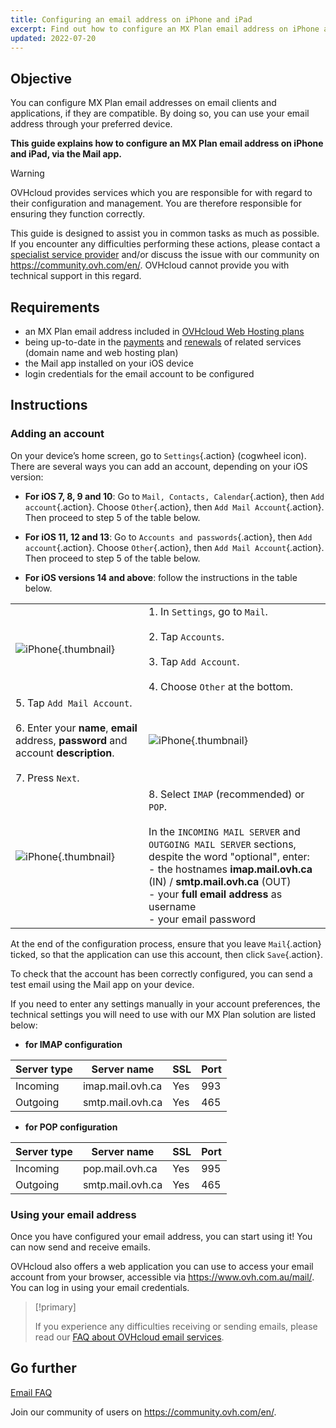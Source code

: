 ```yaml
---
title: Configuring an email address on iPhone and iPad
excerpt: Find out how to configure an MX Plan email address on iPhone and iPad
updated: 2022-07-20
---
```


## Objective

You can configure MX Plan email addresses on email clients and applications, if they are compatible. By doing so, you can use your email address through your preferred device.

**This guide explains how to configure an MX Plan email address on iPhone and iPad, via the Mail app.**

> [!warning]
>
> OVHcloud provides services which you are responsible for with regard to their configuration and management. You are therefore responsible for ensuring they function correctly.
>
> This guide is designed to assist you in common tasks as much as possible. If you encounter any difficulties performing these actions, please contact a [specialist service provider](https://partner.ovhcloud.com/en-au/directory/) and/or discuss the issue with our community on https://community.ovh.com/en/. OVHcloud cannot provide you with technical support in this regard.
>

## Requirements

- an MX Plan email address included in [OVHcloud Web Hosting plans](/links/web/hosting)
- being up-to-date in the [payments](/pages/account_and_service_management/managing_billing_payments_and_services/invoice_management#pay-bills) and [renewals](/pages/account_and_service_management/managing_billing_payments_and_services/how_to_use_automatic_renewal#renewal-management) of related services (domain name and web hosting plan)
- the Mail app installed on your iOS device
- login credentials for the email account to be configured

## Instructions

### Adding an account

On your device’s home screen, go to `Settings`{.action} (cogwheel icon). There are several ways you can add an account, depending on your iOS version:

- **For iOS 7, 8, 9 and 10**: Go to `Mail, Contacts, Calendar`{.action}, then `Add account`{.action}. Choose `Other`{.action}, then `Add Mail Account`{.action}. Then proceed to step 5 of the table below.

- **For iOS 11, 12 and 13**: Go to `Accounts and passwords`{.action}, then `Add account`{.action}. Choose `Other`{.action}, then `Add Mail Account`{.action}. Then proceed to step 5 of the table below.

- **For iOS versions 14 and above**: follow the instructions in the table below.

| | |
|---|---|
|![iPhone](images/configuration-mail-ios-step01.gif){.thumbnail}|1. In `Settings`, go to `Mail`. <br><br> 2. Tap `Accounts`.<br><br> 3. Tap `Add Account`.<br><br> 4. Choose `Other` at the bottom.|
|5. Tap `Add Mail Account`.<br><br>6. Enter your **name**, **email** address, **password** and account **description**.<br><br>7. Press `Next`.|![iPhone](images/configuration-mail-ios-step02.png){.thumbnail}|
|![iPhone](images/configuration-mail-ios-step03-ca.png){.thumbnail}|8. Select `IMAP` (recommended) or `POP`.<br><br>In the `INCOMING MAIL SERVER` and `OUTGOING MAIL SERVER` sections, despite the word "optional", enter: <br>- the hostnames **imap.mail.ovh.ca** (IN) / **smtp.mail.ovh.ca** (OUT) <br>- your **full email address** as username <br>- your email password|

At the end of the configuration process, ensure that you leave `Mail`{.action} ticked, so that the application can use this account, then click `Save`{.action}.

To check that the account has been correctly configured, you can send a test email using the Mail app on your device.

If you need to enter any settings manually in your account preferences, the technical settings you will need to use with our MX Plan solution are listed below:

- **for IMAP configuration**

|Server type|Server name|SSL|Port|
|---|---|---|---|
|Incoming|imap.mail.ovh.ca|Yes|993|
|Outgoing|smtp.mail.ovh.ca|Yes|465|

- **for POP configuration**

|Server type|Server name|SSL|Port|
|---|---|---|---|
|Incoming|pop.mail.ovh.ca|Yes|995|
|Outgoing|smtp.mail.ovh.ca|Yes|465|

### Using your email address
        
Once you have configured your email address, you can start using it! You can now send and receive emails.

OVHcloud also offers a web application you can use to access your email account from your browser, accessible via <https://www.ovh.com.au/mail/>. You can log in using your email credentials.

> [!primary]
>
> If you experience any difficulties receiving or sending emails, please read our [FAQ about OVHcloud email services](/pages/web_cloud/email_and_collaborative_solutions/mx_plan/faq-emails).
>

## Go further

[Email FAQ](/pages/web_cloud/email_and_collaborative_solutions/mx_plan/faq-emails)

Join our community of users on <https://community.ovh.com/en/>.

